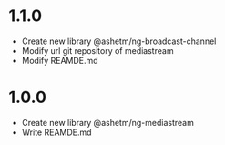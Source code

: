 # 1.1.0

* Create new library @ashetm/ng-broadcast-channel
* Modify url git repository of mediastream
* Modify REAMDE.md

# 1.0.0

* Create new library @ashetm/ng-mediastream
* Write REAMDE.md
